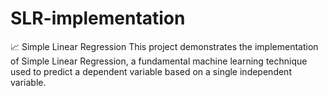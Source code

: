 # SLR-implementation
📈 Simple Linear Regression This project demonstrates the implementation of Simple Linear Regression, a fundamental machine learning technique used to predict a dependent variable based on a single independent variable.
